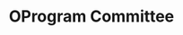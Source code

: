 ---
title: OProgram Committee
layout: single
excerpt: "EMNLP 2025 organizing committee."
permalink: /organization/
sidebar:
  nav: "committees"
---